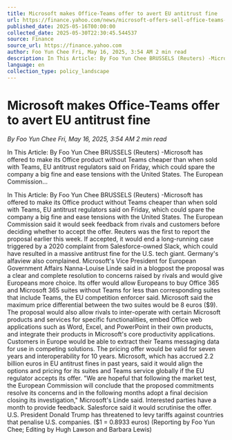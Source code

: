```yaml
---
title: Microsoft makes Office-Teams offer to avert EU antitrust fine
url: https://finance.yahoo.com/news/microsoft-offers-sell-office-teams-095401808.html
published_date: 2025-05-16T00:00:00
collected_date: 2025-05-30T22:30:45.544537
source: Finance
source_url: https://finance.yahoo.com
author: Foo Yun Chee Fri, May 16, 2025, 3:54 AM 2 min read
description: In This Article: By Foo Yun Chee BRUSSELS (Reuters) -Microsoft has offered to make its Office product without Teams cheaper than when sold with Teams, EU antitrust regulators said on Friday, which could spare the company a big fine and ease tensions with the United States. The European Commission...
language: en
collection_type: policy_landscape
---
```


# Microsoft makes Office-Teams offer to avert EU antitrust fine

*By Foo Yun Chee Fri, May 16, 2025, 3:54 AM 2 min read*

In This Article: By Foo Yun Chee BRUSSELS (Reuters) -Microsoft has offered to make its Office product without Teams cheaper than when sold with Teams, EU antitrust regulators said on Friday, which could spare the company a big fine and ease tensions with the United States. The European Commission...

In This Article: By Foo Yun Chee BRUSSELS (Reuters) -Microsoft has offered to make its Office product without Teams cheaper than when sold with Teams, EU antitrust regulators said on Friday, which could spare the company a big fine and ease tensions with the United States. The European Commission said it would seek feedback from rivals and customers before deciding whether to accept the offer. Reuters was the first to report the proposal earlier this week. If accepted, it would end a long-running case triggered by a 2020 complaint from Salesforce-owned Slack, which could have resulted in a massive antitrust fine for the U.S. tech giant. Germany's alfaview also complained. Microsoft's Vice President for European Government Affairs Nanna-Louise Linde said in a blogpost the proposal was a clear and complete resolution to concerns raised by rivals and would give Europeans more choice. Its offer would allow Europeans to buy Office 365 and Microsoft 365 suites without Teams for less than corresponding suites that include Teams, the EU competition enforcer said. Microsoft said the maximum price differential between the two suites would be 8 euros ($9). The proposal would also allow rivals to inter-operate with certain Microsoft products and services for specific functionalities, embed Office web applications such as Word, Excel, and PowerPoint in their own products, and integrate their products in Microsoft's core productivity applications. Customers in Europe would be able to extract their Teams messaging data for use in competing solutions. The pricing offer would be valid for seven years and interoperability for 10 years. Microsoft, which has accrued 2.2 billion euros in EU antitrust fines in past years, said it would align the options and pricing for its suites and Teams service globally if the EU regulator accepts its offer. "We are hopeful that following the market test, the European Commission will conclude that the proposed commitments resolve its concerns and in the following months adopt a final decision closing its investigation," Microsoft's Linde said. Interested parties have a month to provide feedback. Salesforce said it would scrutinise the offer. U.S. President Donald Trump has threatened to levy tariffs against countries that penalise U.S. companies. ($1 = 0.8933 euros) (Reporting by Foo Yun Chee; Editing by Hugh Lawson and Barbara Lewis)